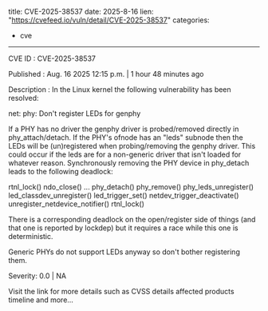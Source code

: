  
title: CVE-2025-38537
date: 2025-8-16
lien: "https://cvefeed.io/vuln/detail/CVE-2025-38537"
categories:
  - cve
---

CVE ID : CVE-2025-38537

Published :  Aug. 16
2025
12:15 p.m. | 1 hour
48 minutes ago

Description : In the Linux kernel
the following vulnerability has been resolved:

net: phy: Don't register LEDs for genphy

If a PHY has no driver
the genphy driver is probed/removed directly in
phy_attach/detach. If the PHY's ofnode has an "leds" subnode
then the
LEDs will be (un)registered when probing/removing the genphy driver.
This could occur if the leds are for a non-generic driver that isn't
loaded for whatever reason. Synchronously removing the PHY device in
phy_detach leads to the following deadlock:

rtnl_lock()
ndo_close()
    ...
    phy_detach()
        phy_remove()
            phy_leds_unregister()
                led_classdev_unregister()
                    led_trigger_set()
                        netdev_trigger_deactivate()
                            unregister_netdevice_notifier()
                                rtnl_lock()

There is a corresponding deadlock on the open/register side of things
(and that one is reported by lockdep)
but it requires a race while this
one is deterministic.

Generic PHYs do not support LEDs anyway
so don't bother registering
them.

Severity: 0.0 | NA

Visit the link for more details
such as CVSS details
affected products
timeline
and more...

